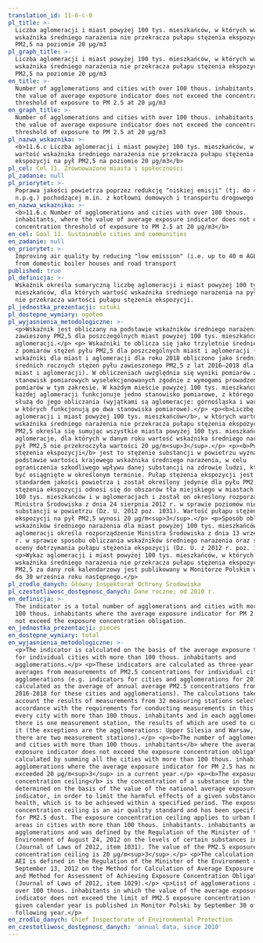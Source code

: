 ```yaml
---
translation_id: 11-6-c-0
pl_title: >-
  Liczba aglomeracji i miast powyżej 100 tys. mieszkańców, w których wartość
  wskaźnika średniego narażenia nie przekracza pułapu stężenia ekspozycji na pył
  PM2,5 na poziomie 20 µg/m3
pl_graph_title: >-
  Liczba aglomeracji i miast powyżej 100 tys. mieszkańców, w których wartość
  wskaźnika średniego narażenia nie przekracza pułapu stężenia ekspozycji na pył
  PM2,5 na poziomie 20 µg/m3
en_title: >-
  Number of agglomerations and cities with over 100 thous. inhabitants, where
  the value of average exposure indicator does not exceed the concentration
  threshold of exposure to PM 2.5 at 20 µg/m3
en_graph_title: >-
  Number of agglomerations and cities with over 100 thous. inhabitants, where
  the value of average exposure indicator does not exceed the concentration
  threshold of exposure to PM 2.5 at 20 µg/m3
pl_nazwa_wskaznika: >-
  <b>11.6.c Liczba aglomeracji i miast powyżej 100 tys. mieszkańców, w których
  wartość wskaźnika średniego narażenia nie przekracza pułapu stężenia
  ekspozycji na pył PM2,5 na poziomie 20 µg/m3</b>
pl_cel: Cel 11. Zrównoważone miasta i społeczności
pl_zadanie: null
pl_priorytet: >-
  Poprawa jakości powietrza poprzez redukcję "niskiej emisji" (tj. do 40 m
  n.p.g.) pochodzącej m.in. z kotłowni domowych i transportu drogowego
en_nazwa_wskaznika: >-
  <b>11.6.c Number of agglomerations and cities with over 100 thous.
  inhabitants, where the value of average exposure indicator does not exceed the
  concentration threshold of exposure to PM 2.5 at 20 µg/m3</b>
en_cel: Goal 11. Sustainable cities and communities
en_zadanie: null
en_priorytet: >-
  Improving air quality by reducing "low emission" (i.e. up to 40 m AGL ) i.a.
  from domestic boiler houses and road transport
published: true
pl_definicja: >-
  Wskaźnik określa sumaryczną liczbę aglomeracji i miast powyżej 100 tys.
  mieszkańców, dla których wartość wskaźnika średniego narażenia na pył PM2,5
  nie przekracza wartości pułapu stężenia ekspozycji.
pl_jednostka_prezentacji: sztuki
pl_dostepne_wymiary: ogółem
pl_wyjasnienia_metodologiczne: >-
  <p>Wskaźnik jest obliczany na podstawie wskaźników średniego narażenia na pył
  zawieszony PM2,5 dla poszczególnych miast powyżej 100 tys. mieszkańców i
  aglomeracji.</p> <p> Wskaźniki te oblicza się jako trzyletnie średnie kroczące
  z pomiarów stężeń pyłu PM2,5 dla poszczególnych miast i aglomeracji (np.
  wskaźniki dla miast i aglomeracji dla roku 2018 obliczono jako średnia ze
  średnich rocznych stężeń pyłu zawieszonego PM2,5 z lat 2016–2018 dla tych
  miast i aglomeracji). W obliczeniach uwzględnia się wyniki pomiarów z 32
  stanowisk pomiarowych wyselekcjonowanych zgodnie z wymogami prowadzenia
  pomiarów w tym zakresie. W każdym mieście powyżej 100 tys. mieszkańców i w
  każdej aglomeracji funkcjonuje jedno stanowisko pomiarowe, z którego wyniki
  służą do jego obliczania (wyjątkami są aglomeracje: górnośląska i warszawska,
  w których funkcjonują po dwa stanowiska pomiarowe).</p> <p><b>Liczbę
  aglomeracji i miast powyżej 100 tys. mieszkańców</b>, w których wartość
  wskaźnika średniego narażenia nie przekracza pułapu stężenia ekspozycji na pył
  PM2,5 określa się sumując wszystkie miasta powyżej 100 tys. mieszkańców i
  aglomeracje, dla których w danym roku wartość wskaźnika średniego narażenia na
  pył PM2,5 nie przekroczyła wartości 20 µg/m<sup>3</sup>.</p> <p><b>Pułap
  stężenia ekspozycji</b> jest to stężenie substancji w powietrzu wyznaczone na
  podstawie wartości krajowego wskaźnika średniego narażenia, w celu
  ograniczenia szkodliwego wpływu danej substancji na zdrowie ludzi, które ma
  być osiągnięte w określonym terminie. Pułap stężenia ekspozycji jest
  standardem jakości powietrza i został określony jedynie dla pyłu PM2,5. Pułap
  stężenia ekspozycji odnosi się do obszarów tła miejskiego w miastach powyżej
  100 tys. mieszkańców i w aglomeracjach i został on określony rozporządzeniem
  Ministra Środowiska z dnia 24 sierpnia 2012 r. w sprawie poziomów niektórych
  substancji w powietrzu (Dz. U. 2012 poz. 1031). Wartość pułapu stężenia
  ekspozycji na pył PM2,5 wynosi 20 µg/m<sup>3</sup>.</p> <p>Sposób obliczania
  wskaźników średniego narażenia dla miast powyżej 100 tys. mieszkańców i
  aglomeracji określa rozporządzenie Ministra Środowiska z dnia 13 września 2012
  r. w sprawie sposobu obliczania wskaźników średniego narażenia oraz sposobu
  oceny dotrzymania pułapu stężenia ekspozycji (Dz. U. z 2012 r. poz. 1029).</p>
  <p>Wykaz aglomeracji i miast powyżej 100 tys. mieszkańców, w których wartość
  wskaźnika średniego narażenia nie przekracza pułapu stężenia ekspozycji na pył
  PM2,5 za dany rok kalendarzowy jest publikowany w Monitorze Polskim w terminie
  do 30 września roku następnego.</p>
pl_zrodlo_danych: Główny Inspektorat Ochrony Środowiska
pl_czestotliwosc_dostępnosc_danych: Dane roczne; od 2010 r.
en_definicja: >-
  The indicator is a total number of agglomerations and cities with more than
  100 thous. inhabitants where the average exposure indicator for PM 2.5 does
  not exceed the exposure concentration obligation.
en_jednostka_prezentacji: pieces
en_dostepne_wymiary: total
en_wyjasnienia_metodologiczne: >-
  <p>The indicator is calculated on the basis of the average exposure to PM2.5
  for individual cities with more than 100 thous. inhabitants and
  agglomerations.</p> <p>These indicators are calculated as three-year moving
  averages from measurements of PM2.5 concentrations for individual cities and
  agglomerations (e.g. indicators for cities and agglomerations for 2018 were
  calculated as the average of annual average PM2.5 concentrations from
  2016-2018 for these cities and agglomerations). The calculations take into
  account the results of measurements from 32 measuring stations selected in
  accordance with the requirements for conducting measurements in this area. In
  every city with more than 100 thous. inhabitants and in each agglomeration
  there is one measurement station, the results of which are used to calculate
  it (the exceptions are the agglomerations: Upper Silesia and Warsaw, where
  there are two measurement stations).</p> <p><b>The number of agglomerations
  and cities with more than 100 thous. inhabitants</b> where the average
  exposure indicator does not exceed the exposure concentration obligation, is
  calculated by summing all the cities with more than 100 thous. inhabitants and
  agglomerations where the average exposure indicator for PM 2.5 has not
  exceeded 20 µg/m<sup>3</sup> in a current year.</p> <p><b>The exposure
  concentration ceiling</b> is the concentration of a substance in the air,
  determined on the basis of the value of the national average exposure
  indicator, in order to limit the harmful effects of a given substance on human
  health, which is to be achieved within a specified period. The exposure
  concentration ceiling is an air quality standard and has been specified only
  for PM2.5 dust. The exposure concentration ceiling applies to urban background
  areas in cities with more than 100 thous. inhabitants. inhabitants and in
  agglomerations and was defined by the Regulation of the Minister of the
  Environment of August 24, 2012 on the levels of certain substances in the air
  (Journal of Laws of 2012, item 1031). The value of the PM2.5 exposure
  concentration ceiling is 20 µg/m<sup>3</sup>.</p> <p>The calculation method of
  AEI is defined in the Regulation of the Minister of the Environment of
  September 13, 2012 on the Method for Calculation of Average Exposure Indicator
  and Method for Assessment of Achieving Exposure Concentration Obligation
  (Journal of Laws of 2012, item 1029).</p> <p>List of agglomerations and cities
  over 100 thous. inhabitants in which the value of the average exposure
  indicator does not exceed the limit of PM2.5 exposure concentration for a
  given calendar year is published in Monitor Polski by September 30 of the
  following year.</p>
en_zrodlo_danych: Chief Inspectorate of Environmental Protection
en_czestotliwosc_dostępnosc_danych: 'annual data, since 2010'
---
```

